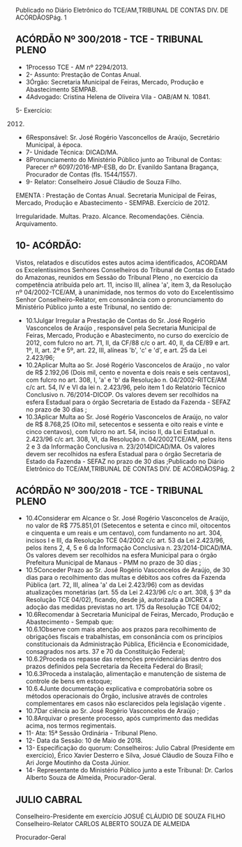 Publicado  no  Diário Eletrônico do TCE/AM,TRIBUNAL DE CONTAS DIV. DE  ACÓRDÃOSPág. 1

## ACÓRDÃO Nº 300/2018 - TCE - TRIBUNAL PLENO

- 1Processo TCE - AM nº 2294/2013.
- 2- Assunto: Prestação de Contas Anual.
- 3Órgão: Secretaria  Municipal  de  Feiras,  Mercado,  Produção  e  Abastecimento  SEMPAB.
- 4Advogado: Cristina Helena de Oliveira Vila - OAB/AM N. 10841.

5- Exercício:

2012.

- 6Responsável: Sr.  José  Rogério  Vasconcellos  de  Araújo,  Secretário  Municipal,  à época.
- 7- Unidade Técnica: DICAD/MA.
- 8Pronunciamento do Ministério Público junto ao Tribunal de Contas: Parecer nº 6097/2016-MP-ESB, do Dr. Evanildo Santana Bragança, Procurador de Contas (fls. 1544/1557).
- 9- Relator: Conselheiro Josué Cláudio de Souza Filho.

EMENTA : Prestação de Contas Anual.  Secretaria Municipal de Feiras, Mercado, Produção e Abastecimento - SEMPAB. Exercício de 2012.

Irregularidade. Multas. Prazo. Alcance. Recomendações. Ciência. Arquivamento.

## 10- ACÓRDÃO:

Vistos, relatados e discutidos estes autos acima identificados, ACORDAM os Excelentíssimos Senhores Conselheiros do Tribunal de Contas do Estado do Amazonas,  reunidos  em  Sessão  do Tribunal  Pleno ,  no  exercício  da  competência atribuída pelo art. 11, inciso III, alínea 'a', item 3, da Resolução nº 04/2002-TCE/AM, à unanimidade, nos termos do voto do Excelentíssimo Senhor Conselheiro-Relator, em consonância com  o  pronunciamento  do  Ministério  Público  junto  a  este  Tribunal,  no sentido de:

- 10.1Julgar  Irregular a  Prestação  de  Contas  do Sr.  José  Rogério Vasconcelos  de  Araújo ,  responsável  pela  Secretaria  Municipal de  Feiras,  Mercado,  Produção  e  Abastecimento,  no  curso  do exercício de 2012, com fulcro no art. 71, II, da CF/88 c/c o art. 40, II, da CE/89 e art. 1º, II, art. 2º e 5º, art. 22, III, alíneas 'b', 'c' e 'd', e art. 25 da Lei 2.423/96;
- 10.2Aplicar Multa ao Sr. José Rogério  Vasconcelos de Araújo , no valor de R$ 2.192,06 (Dois mil, cento e noventa e dois reais e seis centavos),  com  fulcro  no  art.  308,  I,  'a'  e  'b'  da  Resolução  n. 04/2002-RITCE/AM  c/c  art.  54,  IV  e  VI  da  lei  n.  2.423/96,  pelo item  1  do  Relatório  Técnico  Conclusivo  n.  76/2014-DICOP.  Os valores  devem  ser  recolhidos  na  esfera  Estadual  para  o  órgão Secretaria de Estado da Fazenda - SEFAZ no prazo de 30 dias ;
- 10.3Aplicar Multa ao Sr. José Rogério  Vasconcelos de Araújo, no valor de R$ 8.768,25 (Oito mil, setecentos e sessenta e oito reais e vinte e cinco centavos), com fulcro no art. 54, inciso II, da Lei Estadual n. 2.423/96 c/c art. 308,  VI,  da Resolução n.  04/2002TCE/AM, pelos itens 2 e 3 da Informação Conclusiva n. 23/2014DICAD/MA. Os valores devem ser recolhidos na esfera Estadual para  o  órgão  Secretaria  de  Estado  da  Fazenda  -  SEFAZ  no prazo de 30 dias ;Publicado  no  Diário Eletrônico do TCE/AM,TRIBUNAL DE CONTAS DIV. DE  ACÓRDÃOSPág. 2

## ACÓRDÃO Nº 300/2018 - TCE - TRIBUNAL PLENO

- 10.4Considerar em Alcance o Sr. José Rogério  Vasconcelos de Araújo, no valor de R$ 775.851,01 (Setecentos e setenta e cinco mil,  oitocentos  e  cinquenta  e  um  reais  e  um  centavo),  com fundamento no art. 304, incisos I e III, da Resolução TCE 04/2002 c/c art. 53 da Lei 2.423/96, pelos itens 2, 4, 5 e 6 da Informação Conclusiva n. 23/2014-DICAD/MA. Os valores devem ser recolhidos na esfera Municipal  para o órgão Prefeitura  Municipal de Manaus - PMM no prazo de 30 dias ;
- 10.5Conceder Prazo ao Sr. José Rogério  Vasconcelos de Araújo, de 30 dias para o recolhimento das multas e débitos aos cofres da Fazenda Pública (art. 72, III, alínea 'a' da Lei 2.423/96) com as devidas atualizações monetárias (art. 55 da Lei 2.423/96 c/c o art. 308, § 3º da Resolução TCE 04/02), ficando, desde já, autorizada a  DICREX  a  adoção  das  medidas  previstas  no  art.  175  da Resolução TCE 04/02;
- 10.6Recomendar à Secretaria Municipal de Feiras, Mercado, Produção e Abastecimento - Sempab que:
- 10.6.1Observe com mais atenção aos prazos para recolhimento de  obrigações  fiscais  e  trabalhistas,  em  consonância com  os princípios constitucionais da Administração Pública,  Eficiência  e  Economicidade,  consagrados  nos arts. 37 e 70 da Constituição Federal;
- 10.6.2Proceda os repasse das retenções previdenciárias dentro dos prazos definidos pela Secretaria da Receita Federal do Brasil;
- 10.6.3Proceda  a  instalação,  alimentação  e  manutenção  de sistema de controle de bens em estoque;
- 10.6.4Junte documentação explicativa e comprobatória sobre os métodos  operacionais  do  Órgão,  inclusive  através  de controles  complementares  em  casos  não  esclarecidos pela legislação vigente .
- 10.7Dar ciência ao Sr. José Rogério  Vasconcelos de Araújo ;
- 10.8Arquivar o  presente  processo,  após cumprimento  das medidas acima, nos termos regimentais.
- 11- Ata: 15ª Sessão Ordinária - Tribunal Pleno.
- 12- Data da Sessão: 10 de Maio de 2018.
- 13- Especificação do quorum: Conselheiros: Julio Cabral (Presidente em exercício), Érico Xavier Desterro e Silva, Josué Cláudio de Souza Filho e Ari Jorge Moutinho da Costa Júnior.
- 14- Representante do Ministério  Público  junto  a este Tribunal: Dr. Carlos  Alberto Souza de Almeida, Procurador-Geral.

## JULIO CABRAL

Conselheiro-Presidente em exercício JOSUÉ CLÁUDIO DE SOUZA FILHO Conselheiro-Relator CARLOS ALBERTO SOUZA DE ALMEIDA

Procurador-Geral